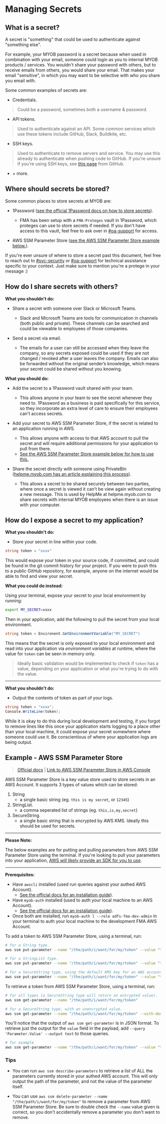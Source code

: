 # Managing Secrets

## What is a secret?

A secret is "something" that could be used to authenticate against "something else".

For example, your MYOB password is a secret because when used in combination with your email, someone could login as you to internal MYOB products / services. You wouldn't share your password with others, but to receive emails from others, you would share your email. That makes your email "sensitive", in which you may want to be selective with who you share you email with.

Some common examples of secrets are:

* Credentials.
> Could be a password, sometimes both a username & password.
* API tokens.
> Used to authenticate against an API. Some common services which use these tokens include GitHub, Slack, Buildkite, etc.
* SSH keys.
> Used to authenticate to remove servers and service.
> You may use this already to authenticate when pushing code to GitHub. If you're unsure if you're using SSH keys, see [this page](https://docs.github.com/en/free-pro-team@latest/github/authenticating-to-github/checking-for-existing-ssh-keys) from GitHub.
* \+ more.

## Where should secrets be stored?

Some common places to store secrets at MYOB are:

* 1Password ([see the official 1Password docs on how to store secrets](https://support.1password.com/getting-started-mac/)).
    * FMA has been setup with a `FMA-Proteges` vault in 1Password, which proteges can use to store secrets if needed. If you don't have access to this vault, feel free to ask over in [#oa-support](https://myob.slack.com/archives/C3F2M5NFP) for access.

* AWS SSM Parameter Store ([see the AWS SSM Parameter Store example below.](#example---aws-ssm-parameter-store)).

If you're ever unsure of where to store a secret past this document, feel free to reach out to [#svc-security](https://myob.slack.com/archives/CANT8SKFY) or [#oa-support](https://myob.slack.com/archives/C3F2M5NFP) for technical assistance specific to your context. Just make sure to mention you're a protege in your message :)

## How do I share secrets with others?

**What you shouldn't do:**

* Share a secret with someone over Slack or Microsoft Teams.
    * Slack and Microsoft Teams are tools for communication in channels (both public and private). These channels can be searched and could be viewable to employees of those companies.

* Send a secret via email.
    * The emails for a user can still be accessed when they leave the company, so any secrets exposed could be used if they are not changed / revoked after a user leaves the company. Emails can also be forwarded without the original sender’s knowledge, which means your secret could be shared without you knowing.

**What you should do:**

* Add the secret to a 1Password vault shared with your team.
    * This allows anyone in your team to see the secret whenever they need to. 1Password as a business is paid specifically for this service, so they incorporate an extra level of care to ensure their employees can't access secrets.

* Add your secret to AWS SSM Parameter Store, if the secret is related to an application running in AWS.
    * This allows anyone with access to that AWS account to pull the secret and will require additional permissions for your application to pull from there.
    * [See the AWS SSM Parameter Store example below for how to use this.](#example---aws-ssm-parameter-store)

* Share the secret directly with someone using PrivateBin ([helpme.myob.com has an article explaining this process](https://helpme.myob.com/hc/en-us/articles/360048854974)).
    * This allows a secret to be shared securely between two parties, where once a secret is viewed it can't be view again without creating a new message. This is used by HelpMe at helpme.myob.com to share secrets with internal MYOB employees when there is an issue with your computer.

## How do I expose a secret to my application?

**What you shouldn't do:**

* Store your secret in line within your code.
```C#
string token = "xxxx"
```

This would expose your token in your source code, if committed, and could be found in the git commit history for your project. If you were to push this to a public GitHub repository, for example, anyone on the internet would be able to find and view your secret.

**What you could do instead:**

Using your terminal, expose your secret to your local environment by running:
```bash
export MY_SECRET=xxxx
```

Then in your application, add the following to pull the secret from your local environment.

```C#
string token = Environent.GetEnvironmentVariable("MY_SECRET")
```

This means that the secret is only exposed to your local environment and read into your application via _environment variables_ at runtime, where the value for `token` can be seen in memory only.

> Ideally basic validation would be implemented to check if `token` has a value, depending on your application or what you're trying to do with the value.

---

**What you shouldn't do:**

* Output the contents of token as part of your logs.

```C#
string token = "xxxx";
Console.WriteLine(token);
```

While it is okay to do this during local development and testing, if you forgot to remove lines like this once your application starts logging to a place other than your local machine, it could expose your secret somewhere where someone could use it. Be conscientious of where your application logs are being output.

## Example - AWS SSM Parameter Store

> [Official docs](https://docs.aws.amazon.com/systems-manager/latest/userguide/systems-manager-parameter-store.htm) | [Link to AWS SSM Parameter Store in AWS Console](https://console.aws.amazon.com/systems-manager/parameters)

AWS SSM Parameter Store is a key value store used to store secrets in an AWS Account. It supports 3 types of values which can be stored:

1. String
    * a single basic string (eg. `this is my secret`, or `12345`)
2. StringList.
    * a comma seperated list of strings (eg. `this,is,my,secret`)
3. SecureString.
    * a single basic string that is encrypted by AWS KMS. Ideally this should be used for secrets.

---

**Please Note:**

The below examples are for putting and pulling parameters from AWS SSM Parameter Store using the terminal. If you're looking to pull your parameters into your application, [AWS will likely provide an SDK for you to use](https://docs.aws.amazon.com/cdk/latest/guide/get_ssm_value.html).

---

**Prerequisites:**
* Have `awscli` installed (used run queries against your authed AWS Account).
    * [See the official docs for an installation guide](https://docs.aws.amazon.com/cli/latest/userguide/install-cliv1.html)).
* Have `myob-auth` installed (used to auth your local machine to an AWS Account).
    * [See the official docs for an installation guide](https://github.com/MYOB-Technology/myob-auth#installation)).
* Once both are installed, run `myob-auth l --role adfs-fma-dev-admin` in your terminal to auth your local machine to the development FMA AWS Account.

To add a token to AWS SSM Parameter Store, using a terminal, run:

```bash
# for a String type.
aws ssm put-parameter --name "/the/path/i/want/for/my/token" --value "this is my secret" --type String

# for a StringList type.
aws ssm put-parameter --name "/the/path/i/want/for/my/token" --value "this is my secret" --type StringList

# for a SecureString type, using the default KMS key for an AWS account.
aws ssm put-parameter --name "/the/path/i/want/for/my/token" --value "this is my secret" --type Securestring
```

To retrieve a token from AWS SSM Parameter Store, using a terminal, run:

```bash
# for all types (a SecureString type will return an entrypted value).
aws ssm get-parameter --name "/the/path/i/want/for/my/token"

# for a SecureString type, with an unencrypted value.
aws ssm get-parameter --name "/the/path/i/want/for/my/token" --with-decryption
```
You'll notice that the output of `aws ssm get-parameter` is in JSON format. To retrieve just the output for the `value` field in the payload, add `--query 'Parameter.Value' --output text` to those queries.

```bash
# for example
aws ssm get-parameter --name "/the/path/i/want/for/my/token" --value "this is my secret" --type String --query 'Parameter.Value' --output text
```

### Tips

* You can run `aws ssm describe-parameters` to retrieve a list of ALL the parameters currently stored in your authed AWS account. This will only output the path of the parameter, and not the value of the parameter itself.

* You can use `aws ssm delete-parameter --name "/the/path/i/want/for/my/token"` to remove a parameter from AWS SSM Parameter Store. Be sure to double check the `--name` value given is correct, so you don't accidentally remove a parameter you don't want to remove.
